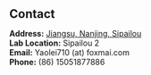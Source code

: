<h1 id="contact"></h1>

<h2 style="margin: 60px 0px 10px;">Contact</h2>

<p><strong>Address:</strong> <a href="https://map.baidu.com/poi/%E4%B8%9C%E5%8D%97%E5%A4%A7%E5%AD%A6%E5%9B%9B%E7%89%8C%E6%A5%BC%E6%A0%A1%E5%8C%BA-%E8%A5%BF%E5%8C%BA/@13224651.416907448,3748560.649803121,18.62z?uid=d2f51db9cb8c15f796ca0712&info_merge=1&isBizPoi=false&ugc_type=3&ugc_ver=1&device_ratio=2&compat=1&pcevaname=pc4.1&querytype=detailConInfo&da_src=shareurl">Jiangsu, Nanjing, Sipailou</a>
<br />
<strong>Lab Location:</strong> Sipailou 2
<br />
<strong>Email:</strong> <email>Yaolei710 (at) foxmai.com</email>
<br />
<strong>Phone:</strong> (86) 15051877886</p>

